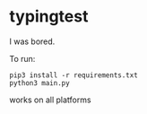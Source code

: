 # typingtest

I was bored.

To run:

```
pip3 install -r requirements.txt
python3 main.py
```

works on all platforms

